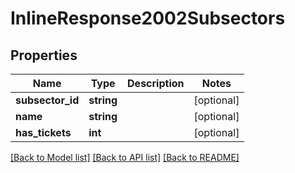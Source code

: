 # InlineResponse2002Subsectors

## Properties
Name | Type | Description | Notes
------------ | ------------- | ------------- | -------------
**subsector_id** | **string** |  | [optional] 
**name** | **string** |  | [optional] 
**has_tickets** | **int** |  | [optional] 

[[Back to Model list]](../README.md#documentation-for-models) [[Back to API list]](../README.md#documentation-for-api-endpoints) [[Back to README]](../README.md)



